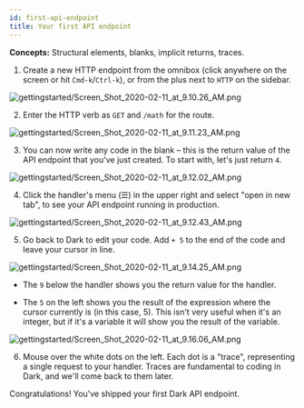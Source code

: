 ```yaml
---
id: first-api-endpoint
title: Your first API endpoint
---
```


**Concepts:** Structural elements, blanks, implicit returns, traces.

1. Create a new HTTP endpoint from the omnibox (click anywhere on the screen or
   hit `Cmd-k`/`Ctrl-k`), or from the plus next to `HTTP` on the sidebar.

![gettingstarted/Screen_Shot_2020-02-11_at_9.10.26_AM.png](/img/gettingstarted/Screen_Shot_2020-02-11_at_9.10.26_AM.png)

2. Enter the HTTP verb as `GET` and `/math` for the route.

![gettingstarted/Screen_Shot_2020-02-11_at_9.11.23_AM.png](/img/gettingstarted/Screen_Shot_2020-02-11_at_9.11.23_AM.png)

3. You can now write any code in the blank &ndash; this is the return value of
   the API endpoint that you've just created. To start with, let's just return
   `4`.

![gettingstarted/Screen_Shot_2020-02-11_at_9.12.02_AM.png](/img/gettingstarted/Screen_Shot_2020-02-11_at_9.12.02_AM.png)

4. Click the handler's menu (☰) in the upper right and select "open in new tab",
   to see your API endpoint running in production.

![gettingstarted/Screen_Shot_2020-02-11_at_9.12.43_AM.png](/img/gettingstarted/Screen_Shot_2020-02-11_at_9.12.43_AM.png)

5. Go back to Dark to edit your code. Add `+ 5` to the end of the code and leave
   your cursor in line.

![gettingstarted/Screen_Shot_2020-02-11_at_9.14.25_AM.png](/img/gettingstarted/Screen_Shot_2020-02-11_at_9.14.25_AM.png)

- The `9` below the handler shows you the return value for the handler.

- The `5` on the left shows you the result of the expression where the cursor
  currently is (in this case, 5). This isn't very useful when it's an integer,
  but if it's a variable it will show you the result of the variable.

![gettingstarted/Screen_Shot_2020-02-11_at_9.16.06_AM.png](/img/gettingstarted/Screen_Shot_2020-02-11_at_9.16.06_AM.png)

6. Mouse over the white dots on the left. Each dot is a "trace", representing a
   single request to your handler. Traces are fundamental to coding in Dark, and
   we'll come back to them later.

Congratulations! You've shipped your first Dark API endpoint.
